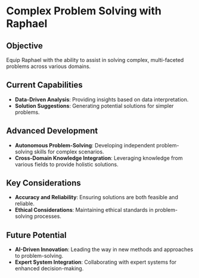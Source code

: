 # Complex Problem Solving with Raphael

## Objective

Equip Raphael with the ability to assist in solving complex, multi-faceted problems across various domains.

## Current Capabilities

- **Data-Driven Analysis**: Providing insights based on data interpretation.
- **Solution Suggestions**: Generating potential solutions for simpler problems.

## Advanced Development

- **Autonomous Problem-Solving**: Developing independent problem-solving skills for complex scenarios.
- **Cross-Domain Knowledge Integration**: Leveraging knowledge from various fields to provide holistic solutions.

## Key Considerations

- **Accuracy and Reliability**: Ensuring solutions are both feasible and reliable.
- **Ethical Considerations**: Maintaining ethical standards in problem-solving processes.

## Future Potential

- **AI-Driven Innovation**: Leading the way in new methods and approaches to problem-solving.
- **Expert System Integration**: Collaborating with expert systems for enhanced decision-making.
